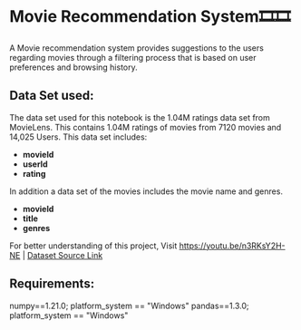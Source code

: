# Movie Recommendation System🎞🎞
A Movie recommendation system provides suggestions to the users regarding movies through a filtering process that is based on user preferences and browsing history.

## Data Set used:
The data set used for this notebook is the 1.04M ratings data set from MovieLens. This contains 1.04M ratings of movies from 7120 movies and 14,025 Users. This data set includes:

* **movieId**
* **userId**
* **rating**

In addition a data set of the movies includes the movie name and genres.
* **movieId**
* **title**
* **genres**

For better understanding of this project, Visit https://youtu.be/n3RKsY2H-NE | [Dataset Source Link](https://grouplens.org/datasets/movielens/)

## Requirements:
numpy==1.21.0; platform_system == "Windows"
pandas==1.3.0; platform_system == "Windows"
